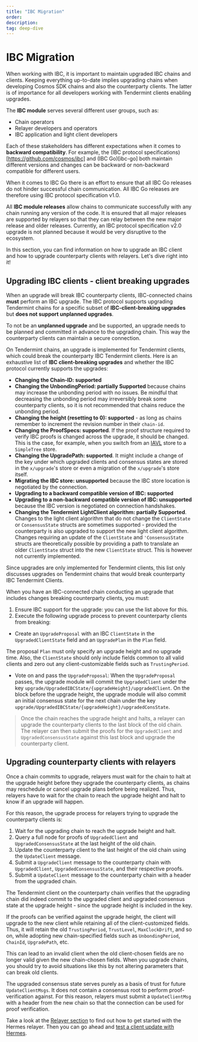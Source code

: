 ```yaml
---
title: "IBC Migration"
order: 
description: 
tag: deep-dive
---
```


# IBC Migration

When working with IBC, it is important to maintain upgraded IBC chains and clients. Keeping everything up-to-date implies upgrading chains when developing Cosmos SDK chains and also the counterparty clients. The latter is of importance for all developers working with Tendermint clients enabling upgrades.

The **IBC module** serves several different user groups, such as:

* Chain operators
* Relayer developers and operators 
* IBC application and light client developers

Each of these stakeholders has different expectations when it comes to **backward compatibility**. For example, the (IBC protocol specifications)[https://github.com/cosmos/ibc] and (IBC Go)[ibc-go] both maintain different versions and changes can be backward or non-backward compatible for different users.

<HighlightBox type="info">

When it comes to IBC Go there is an effort to ensure that all IBC Go releases do not hinder successful chain communication. All IBC Go releases are therefore using IBC protocol specification v1.0.

</HighlightBox>

All **IBC module releases** allow chains to communicate successfully with any chain running any version of the code. It is ensured that all major releases are supported by relayers so that they can relay between the new major release and older releases. Currently, an IBC protocol specification v2.0 upgrade is not planned because it would be very disruptive to the ecosystem.

In this section, you can find information on how to upgrade an IBC client and how to upgrade counterparty clients with relayers. Let's dive right into it!

## Upgrading IBC clients - client breaking upgrades

When an upgrade will break IBC counterparty clients, IBC-connected chains **must** perform an IBC upgrade. The IBC protocol supports upgrading Tendermint chains for a specific subset of **IBC-client-breaking upgrades** but **does not support unplanned upgrades**.

<HighlightBox type="info">

To not be an **unplanned upgrade** and be supported, an upgrade needs to be planned and committed in advance to the upgrading chain. This way the counterparty clients can maintain a secure connection.

</HighlightBox>

On Tendermint chains, an upgrade is implemented for Tendermint clients, which could break the counterparty IBC Tendermint clients. Here is an exhaustive list of **IBC client-breaking upgrades** and whether the IBC protocol currently supports the upgrades:

* **Changing the Chain-ID: supported**
* **Changing the UnbondingPeriod: partially Supported** because chains may increase the unbonding period with no issues. Be mindful that decreasing the unbonding period may irreversibly break some counterparty clients, so it is not recommended that chains reduce the unbonding period.
* **Changing the height (resetting to 0): supported** - as long as chains remember to increment the revision number in their `chain-id`.
* **Changing the ProofSpecs: supported**. If the proof structure required to verify IBC proofs is changed across the upgrade, it should be changed. This is the case, for example, when you switch from an [IAVL](https://github.com/cosmos/iavl/blob/master/docs/overview.md) store to a `SimpleTree` store.
* **Changing the UpgradePath: supported**. It might include a change of the key under which upgraded clients and consensus states are stored in the `x/upgrade`'s store or even a migration of the `x/upgrade`'s store itself.
* **Migrating the IBC store: unsupported** because the IBC store location is negotiated by the connection.
* **Upgrading to a backward compatible version of IBC: supported**
* **Upgrading to a non-backward compatible version of IBC: unsupported** because the IBC version is negotiated on connection handshakes.
* **Changing the Tendermint LightClient algorithm: partially Supported**. Changes to the light client algorithm that do not change the `ClientState` or `ConsensusState` structs are sometimes supported - provided the counterparty is also upgraded to support the new light client algorithm. Changes requiring an update of the `ClientState` and `'ConsensusState` structs are theoretically possible by providing a path to translate an older `ClientState` struct into the new `ClientState` struct. This is however not currently implemented.

<HighlightBox type="note">

Since upgrades are only implemented for Tendermint clients, this list only discusses upgrades on Tendermint chains that would break counterparty IBC Tendermint Clients.

</HighlightBox>

When you have an IBC-connected chain conducting an upgrade that includes changes breaking counterparty clients, you must:

1. Ensure IBC support for the upgrade: you can use the list above for this.
2. Execute the following upgrade process to prevent counterparty clients from breaking:

* Create an `UpgradeProposal` with an IBC `ClientState` in the `UpgradedClientState` field and an `UpgradePlan` in the `Plan` field.

<HighlightBox type="note">

The proposal `Plan` must only specify an upgrade height and no upgrade time. Also, the `ClientState` should only include fields common to all valid clients and zero out any client-customizable fields such as `TrustingPeriod`.

</HighlightBox>

* Vote on and pass the `UpgradeProposal`: When the `UpgradeProposal` passes, the upgrade module will commit the `UpgradedClient` under the key `upgrade/UpgradedIBCState/{upgradeHeight}/upgradedClient`. On the block before the upgrade height, the upgrade module will also commit an initial consensus state for the next chain under the key `upgrade/UpgradedIBCState/{upgradeHeight}/upgradedConsState`.

>Once the chain reaches the upgrade height and halts, a relayer can upgrade the counterparty clients to the last block of the old chain. The relayer can then submit the proofs for the `UpgradedClient` and `UpgradedConsensusState` against this last block and upgrade the counterparty client.

## Upgrading counterparty clients with relayers

Once a chain commits to upgrade, relayers must wait for the chain to halt at the upgrade height before they upgrade the counterparty clients, as chains may reschedule or cancel upgrade plans before being realized. Thus, relayers have to wait for the chain to reach the upgrade height and halt to know if an upgrade will happen.

For this reason, the upgrade process for relayers trying to upgrade the counterparty clients is:

1. Wait for the upgrading chain to reach the upgrade height and halt.
2. Query a full node for proofs of `UpgradedClient` and `UpgradedConsensusState` at the last height of the old chain.
3. Update the counterparty client to the last height of the old chain using the `UpdateClient` message.
4. Submit a `UpgradeClient` message to the counterparty chain with `UpgradedClient`, `UpgradedConsensusState`, and their respective proofs.
5. Submit a `UpdateClient` message to the counterparty chain with a header from the upgraded chain.

The Tendermint client on the counterparty chain verifies that the upgrading chain did indeed commit to the upgraded client and upgraded consensus state at the upgrade height - since the upgrade height is included in the key.

If the proofs can be verified against the upgrade height, the client will upgrade to the new client while retaining all of the client-customized fields. Thus, it will retain the old `TrustingPeriod`, `TrustLevel`, `MaxClockDrift`, and so on, while adopting new chain-specified fields such as `UnbondingPeriod`, `ChainId`, `UpgradePath`, etc.

<HighlightBox type="note">

This can lead to an invalid client when the old client-chosen fields are no longer valid given the new chain-chosen fields. When you upgrade chains, you should try to avoid situations like this by not altering parameters that can break old clients.

</HighlightBox>

The upgraded consensus state serves purely as a basis of trust for future `UpdateClientMsgs`. It does not contain a consensus root to perform proof-verification against. For this reason, relayers must submit a `UpdateClientMsg` with a header from the new chain so that the connection can be used for proof verification.

<HighlightBox type="tip">

Take a look at the [Relayer section](./relayerintro.md) to find out how to get started with the Hermes relayer. Then you can go ahead and [test a client update with Hermes](https://hermes.informal.systems/commands/upgrade/test.html).

</HighlightBox>
